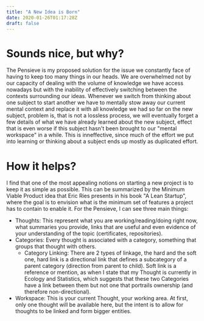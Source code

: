 ```yaml
---
title: "A New Idea is Born"
date: 2020-01-26T01:17:28Z
draft: false
---
```


# Sounds nice, but why?
The Pensieve is my proposed solution for the issue we constantly face of having to keep too many things in our heads. We are overwhelmed not by our capacity of dealing with the volume of knowledge we have access nowadays but with the inability of effectively switching between the contexts surrounding our ideas. Whenever we switch from thinking about one subject to start another we have to mentally stow away our current mental context and replace it with all knowledge we had so far on the new subject, problem is, that is not a lossless process, we will eventually forget a few details of what we have already learned about the new subject, effect that is even worse if this subject hasn't been brought to our "mental workspace" in a while. This is inneffective, since much of the effort we put into learning or thinking about a subject ends up mostly as duplicated effort.

# How it helps?
I find that one of the most appealing notions on starting a new project is to keep it as simple as possible. This can be summarized by the Minimum Viable Product idea that Eric Ries presents in his book "A Lean Startup", where the goal is to envision what is the minimum set of features a project has to contain to enable it. For the Pensieve, I can see three main things:

* Thoughts: This represent what you are working/reading/doing right now, what summaries you provide, links that are useful and even evidence of your understanding of the topic (certificates, repositories).
* Categories: Every thought is associated with a category, something that groups that thought with others.
  * Category Linking: There are 2 types of linkage, the hard and the soft one, hard link is a directional link that defines a subcategory of a parent category (direction from parent to child). Soft link is a reference or mention, as when I state that my Thought is currently in Ecology and Statistics, which suggests that these two Categories have a link between them but not one that portrails ownership (and therefore non-directional).
* Workspace: This is your current Thought, your working area. At first, only one thought will be available here, but the intent is to allow for thoughts to be linked and form bigger entities.


